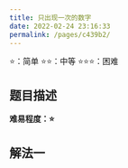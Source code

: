 ```yaml
---
title: 只出现一次的数字
date: 2022-02-24 23:16:33
permalink: /pages/c439b2/
---
```

⭐：简单        ⭐⭐：中等        ⭐⭐⭐：困难

## 题目描述

   






**难易程度：⭐**

## 解法一



